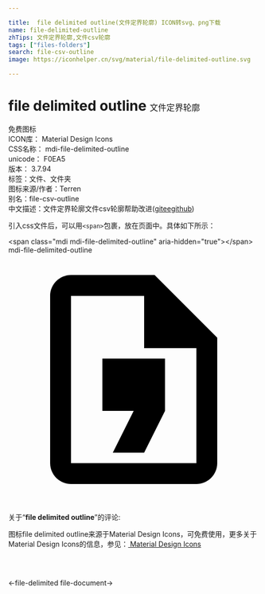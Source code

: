 ```yaml
---

title:  file delimited outline(文件定界轮廓) ICON转svg、png下载
name: file-delimited-outline
zhTips: 文件定界轮廓,文件csv轮廓
tags: ["files-folders"]
search: file-csv-outline
image: https://iconhelper.cn/svg/material/file-delimited-outline.svg

---
```


# file delimited outline  <small style="font-size: 60%;font-weight: 100">文件定界轮廓</small>


<div class="detail-page">
<p>
<span><span class="badge-success badge">免费图标</span> </span>
<br/>
<span>
ICON库：
<span class="badge-secondary badge">Material Design Icons</span> 
</span>
<br/>
<span>
CSS名称：
<span class="badge-secondary badge">mdi-file-delimited-outline</span> 
</span>
<br/>
<span>
unicode：
<span class="badge-secondary badge">F0EA5</span> 
<copy-btn content='F0EA5' btn-title=""></copy-btn>
<copy-btn :content='String.fromCodePoint(parseInt("F0EA5", 16))' btn-title="复制U"></copy-btn>
</span>
<br/>
<span>
版本：
<span class="badge-secondary badge">3.7.94</span> 
</span><br/><span>标签：<span class="badge-light badge"><router-link to="/tags/files-folders.html">文件、文件夹</router-link></span></span>
<br/>
<span>图标来源/作者：<span class="badge-light badge">Terren</span></span> 
<br/>
<span>别名：<span class="badge-light badge">file-csv-outline</span></span><br/><span class="zh-detail">中文描述：<span class="badge-primary badge">文件定界轮廓</span><span class="badge-primary badge">文件csv轮廓</span><span class="help-link"><span>帮助改进</span>(<a href="https://gitee.com/liuwave/icon-helper/edit/master/json/material/file-delimited-outline.json" target="_blank" rel="noopener noreferrer">gitee</a><a href="https://github.com/liuwave/icon-helper/edit/master/json/material/file-delimited-outline.json" target="_blank" rel="noopener noreferrer">github</a></span>)</span><br/>
</p>
</div>
<div class="alert alert-dark">
  <i class="mdi mdi-file-delimited-outline mdi-48px"></i>
  <i class="mdi mdi-file-delimited-outline mdi-36px"></i>
  <i class="mdi mdi-file-delimited-outline mdi-24px"></i>
  <i class="mdi mdi-file-delimited-outline mdi-18px"></i>
</div>
<div>
  <p>引入css文件后，可以用<code>&lt;span&gt;</code>包裹，放在页面中。具体如下所示：    
  </p>
  <div class="alert alert-primary" style="font-size: 14px">
    &lt;span class="mdi mdi-file-delimited-outline" aria-hidden="true"&gt;&lt;/span&gt;
    <copy-btn content='<span class="mdi mdi-file-delimited-outline" aria-hidden="true"></span>'></copy-btn>
  </div>
  <div class="alert alert-secondary">
    <i class="mdi mdi-file-delimited-outline"
    style="font-size: 24px"
    aria-hidden="true"></i> mdi-file-delimited-outline
    <copy-btn content="mdi-file-delimited-outline" btn-title="复制图标名称"></copy-btn>
  </div>
</div>
<div id="svg" class="svg-wrap">
<svg xmlns="http://www.w3.org/2000/svg" viewBox="0 0 24 24"><path d="M14 2H6C4.9 2 4 2.9 4 4V20C4 21.1 4.9 22 6 22H18C19.1 22 20 21.1 20 20V8L14 2M18 20H6V4H13V9H18V20M10 19L12 15H9V10H15V15L13 19H10" /></svg>
</div>
<detail full-name='mdi-file-delimited-outline'></detail>
<div class="icon-detail__container">
<p>关于“<b>file delimited outline</b>”的评论:</p>
</div>
<Vssue title="关于“file delimited outline”的评论" />    
<div><p>图标file delimited outline来源于Material Design Icons，可免费使用，更多关于 Material Design Icons的信息，参见：<a target="_blank" href="https://iconhelper.cn/material.html"> Material Design Icons</a>
</p></div>

<div style="padding:2rem 0 " class="page-nav"><p class="inner"><span class="prev">←<router-link to="/icon/file-delimited.html">file-delimited</router-link></span> <span class="next"><router-link to="/icon/file-document.html">file-document</router-link>→</span></p></div>

